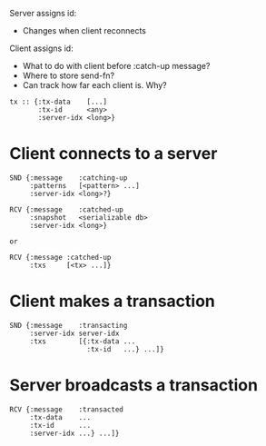 Server assigns id:

- Changes when client reconnects

Client assigns id:

- What to do with client before :catch-up message?
- Where to store send-fn?
- Can track how far each client is. Why?


```
tx :: {:tx-data    [...]
       :tx-id      <any>
       :server-idx <long>}
```

# Client connects to a server

```
SND {:message    :catching-up
     :patterns   [<pattern> ...]
     :server-idx <long>?}

RCV {:message    :catched-up
     :snapshot   <serializable db>
     :server-idx <long>}

or

RCV {:message :catched-up
     :txs     [<tx> ...]}
```

# Client makes a transaction

```
SND {:message    :transacting
     :server-idx server-idx
     :txs        [{:tx-data ...
                   :tx-id   ...} ...]}
```

# Server broadcasts a transaction

```
RCV {:message    :transacted
     :tx-data    ...
     :tx-id      ...
     :server-idx ...} ...]}
```

